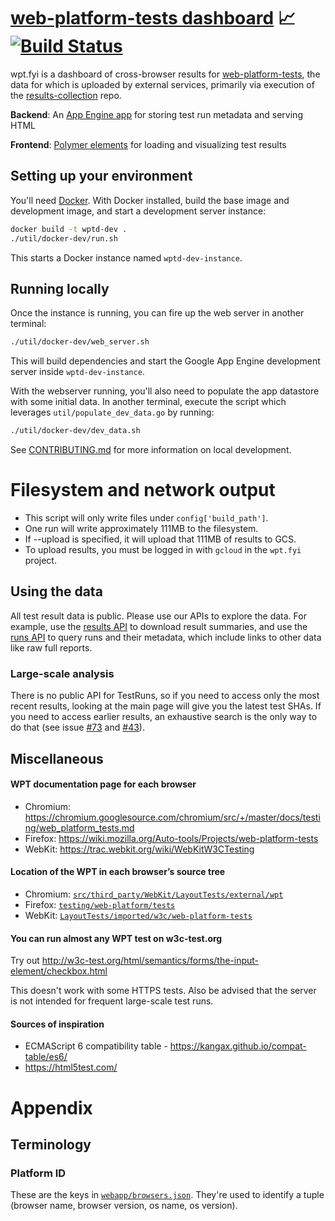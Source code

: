 # [web-platform-tests dashboard](https://wpt.fyi/) 📈 [![Build Status](https://travis-ci.org/web-platform-tests/wpt.fyi.svg?branch=master)](https://travis-ci.org/web-platform-tests/wpt.fyi)

wpt.fyi is a dashboard of cross-browser results for [web-platform-tests](https://github.com/web-platform-tests/wpt), the data for which is uploaded by external services, primarily via execution of the [results-collection](https://github.com/web-platform-tests/results-collection) repo.

**Backend**: An [App Engine app](webapp/) for storing test run metadata and serving HTML

**Frontend**: [Polymer elements](webapp/components/) for loading and visualizing test results

## Setting up your environment

You'll need [Docker](https://www.docker.com/). With Docker installed, build the base image and development image, and start a development server instance:

```sh
docker build -t wptd-dev .
./util/docker-dev/run.sh
```

This starts a Docker instance named `wptd-dev-instance`.

## Running locally

Once the instance is running, you can fire up the web server in another terminal:

```sh
./util/docker-dev/web_server.sh
```

This will build dependencies and start the Google App Engine development server inside `wptd-dev-instance`.

With the webserver running, you'll also need to populate the app datastore with some initial data. In another terminal,
execute the script which leverages `util/populate_dev_data.go` by running:

```sh
./util/docker-dev/dev_data.sh
```

See [CONTRIBUTING.md](/CONTRIBUTING.md) for more information on local development.

# Filesystem and network output

- This script will only write files under `config['build_path']`.
- One run will write approximately 111MB to the filesystem.
- If --upload is specified, it will upload that 111MB of results to GCS.
- To upload results, you must be logged in with `gcloud` in the `wpt.fyi` project.

## Using the data

All test result data is public. Please use our APIs to explore the data. For example, use the [results API](/api/README.md#apiresults) to download result summaries, and use the [runs API](/api/README.md#apiruns) to query runs and their metadata, which include links to other data like raw full reports.

### Large-scale analysis

There is no public API for TestRuns, so if you need to access only the most recent results, looking at
the main page will give you the latest test SHAs. If you need to access earlier results, an
exhaustive search is the only way to do that (see issue [#73](https://github.com/web-platform-tests/wpt.fyi/issues/73) and [#43](https://github.com/web-platform-tests/wpt.fyi/issues/43)).

## Miscellaneous

#### WPT documentation page for each browser

- Chromium: https://chromium.googlesource.com/chromium/src/+/master/docs/testing/web_platform_tests.md
- Firefox: https://wiki.mozilla.org/Auto-tools/Projects/web-platform-tests
- WebKit: https://trac.webkit.org/wiki/WebKitW3CTesting

#### Location of the WPT in each browser’s source tree

- Chromium: [`src/third_party/WebKit/LayoutTests/external/wpt`](https://cs.chromium.org/chromium/src/third_party/WebKit/LayoutTests/external/wpt/)
- Firefox: [`testing/web-platform/tests`](https://dxr.mozilla.org/mozilla-central/source/testing/web-platform/tests)
- WebKit: [`LayoutTests/imported/w3c/web-platform-tests`](https://trac.webkit.org/browser/trunk/LayoutTests/imported/web-platform-tests/wpt)

#### You can run almost any WPT test on w3c-test.org

Try out http://w3c-test.org/html/semantics/forms/the-input-element/checkbox.html

This doesn't work with some HTTPS tests. Also be advised that the server is not intended for frequent large-scale test runs.

#### Sources of inspiration

- ECMAScript 6 compatibility table - https://kangax.github.io/compat-table/es6/
- https://html5test.com/

# Appendix

## Terminology

### Platform ID

These are the keys in [`webapp/browsers.json`](webapp/browsers.json). They're used to identify a tuple (browser name, browser version, os name, os version).
